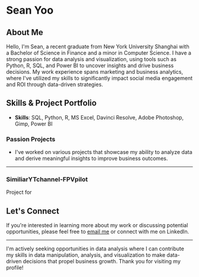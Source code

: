 # Sean Yoo

## About Me

Hello, I'm Sean, a recent graduate from New York University Shanghai with a Bachelor of Science in Finance and a minor in Computer Science. I have a strong passion for data analysis and visualization, using tools such as Python, R, SQL, and Power BI to uncover insights and drive business decisions. My work experience spans marketing and business analytics, where I've utilized my skills to significantly impact social media engagement and ROI through data-driven strategies.

## Skills & Project Portfolio

- **Skills**: SQL, Python, R, MS Excel, Davinci Resolve, Adobe Photoshop, Gimp, Power BI

### Passion Projects
- I've worked on various projects that showcase my ability to analyze data and derive meaningful insights to improve business outcomes.
---
### SimiliarYTchannel-FPVpilot
Project for 

## Let's Connect
If you're interested in learning more about my work or discussing potential opportunities, please feel free to [email me](mailto:iksunyoo2000@gmail.com) or connect with me on LinkedIn.

---

I'm actively seeking opportunities in data analysis where I can contribute my skills in data manipulation, analysis, and visualization to make data-driven decisions that propel business growth. Thank you for visiting my profile!
